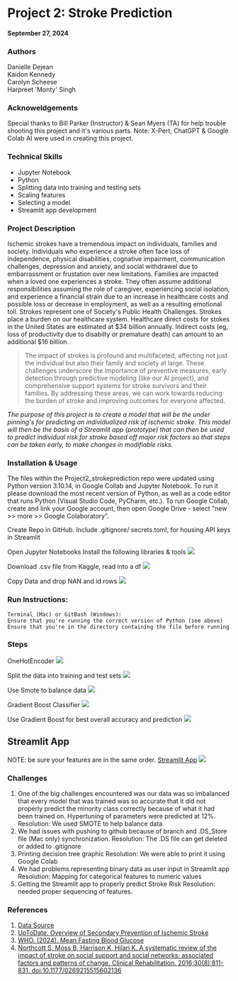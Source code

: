 # Project 2: Stroke Prediction
#### September 27, 2024

### Authors
Danielle Dejean\
Kaidon Kennedy\
Carolyn Scheese\
Harpreet 'Monty' Singh

### Acknoweldgements 
Special thanks to Bill Parker (Instructor) & Sean Myers (TA) for help trouble shooting this project and it's various parts. 
Note: X-Pert, ChatGPT & Google Colab AI were used in creating this project. 

### Technical Skills
- Jupyter Notebook
- Python
- Splitting data into training and testing sets
- Scaling features 
- Selecting a model 
- Streamlit app development 

### Project Description 
Ischemic strokes have a tremendous impact on individuals, families and society. Individuals who experience a stroke often face loss of independence, physical disabilities, cognative impairment, communication challenges, depression and anxiety, and social withdrawel due to embarrassment or frustation over new limitations. Families are impacted when a loved one experiences a stroke. They often assume additional responsibilities assuming the role of caregiver, experiencing social isolation, and experience a financial strain due to an increase in healthcare costs and possible loss or decrease in employment, as well as a resulting emotional toll. Strokes represent one of Society's Public Health Challenges. Strokes place a burden on our healthcare system. Healthcare direct costs for stokes in the United States are estimated at $34 billion annually. Indirect costs (eg, loss of productivity due to disabilty or premature death) can amount to an additional $16 billion. 

>The impact of strokes is profound and multifaceted, affecting not just the individual but also their family and society at large. These challenges underscore the importance of preventive measures, early detection through predictive modeling (like our AI project), and comprehensive support systems for stroke survivors and their families. By addressing these areas, we can work towards reducing the burden of stroke and improving outcomes for everyone affected.

_The purpose of this project is to create a model that will be the under pinning's for predicting an individualized risk of ischemic stroke.
This model will then be the basis of a Streamlit app (prototype) that can then be used to predict individual risk for stroke based off major risk factors so that steps can be taken early, to make changes in modifiable risks._
                  
### Installation & Usage
The files within the Project2_strokeprediction repo were updated using Python version 3.10.14, in Google Collab and Jupyter Notebook. To run it please download the most recent version of Python, as well as a code editor that runs Python (Visual Studio Code, PyCharm, etc.). To run Google Collab, create and link your Google account, then open Google Drive - select "new >> more >> Google Colaboratory".

Create Repo in GitHub. Include .gitignore/ secrets.toml, for housing API keys in Streamlit

Open Jupyter Notebooks 
Install the following libraries & tools 
<img src="images\Items_to_import.jpg">

Download .csv file from Kaggle, read into a df
<img src="images\reading_data.jpg">

Copy Data and drop NAN and id rows
<img src="images\copy_data_dropNa_id.jpg">    

### Run Instructions:
    Terminal (Mac) or GitBash (Windows):
    Ensure that you're running the correct version of Python (see above)
    Ensure that you're in the directory containing the file before running

### Steps 
OneHotEncoder
<img src="images\OneHotEncoder.jpg">

Split the data into training and test sets
<img src="images\splitting_data_train_test.jpg">

Use Smote to balance data
<img src="images\applying_SMOTE.jpg">

Gradient Boost Classifier
<img src="images\GradienrBoostingClassifier.jpg">

Use Gradient Boost for best overall accuracy and prediction
<img src="images\GradientBoostAccuracy_confusionMatrix.png">
        

## Streamlit App
NOTE: be sure your features are in the same order. 
[Streamlit App](https://project2strokeprediction.streamlit.app/)
<img src="images\stroke_risk_prediction_app.jpg">

### Challenges 
1. One of the big challenges encountered was our data was so imbalanced that every model that was trained was so accurate that it did not properly predict the minority class correctly because of what it had been trained on. Hypertuning of parameters were predicted at 12%.
Resolution: We used SMOTE to help balance data
2. We had issues with pushing to github because of branch and .DS_Store file (Mac only) synchronization. 
Resolution: The .DS file can get deleted or added to .gitignore
3. Printing decision tree graphic 
Resolution: We were able to print it using Google Colab
4. We had problems representing binary data as user input in Streamlit app 
Resolution: Mapping for categorical features to numeric values 
5. Getting the Streamlit app to properly predict Stroke Risk
Resolution: needed proper sequencing of features.

### References 
1. [Data Source](https://www.kaggle.com/datasets/fedesoriano/stroke-prediction-dataset)
2. [UpToDate. Overview of Secondary Prevention of Ischemic Stroke](https://www-uptodate-com.ezproxy.lib.utah.edu/contents/overview-of-secondary-prevention-of-ischemic-stroke?search=stroke%20risk%20factors&source=search_result&selectedTitle=1%7E150&usage_type=default&display_rank=1)
3. [WHO. (2024). Mean Fasting Blood Glucose](https://www.who.int/data/gho/indicator-metadata-registry/imr-details/2380#:~:text=The%20expected%20values%20for%20normal,and%20monitoring%20glycemia%20are%20recommended)
4. [Northcott S, Moss B, Harrison K, Hilari K. A systematic review of the impact of stroke on social support and social networks: associated factors and patterns of change. Clinical Rehabilitation. 2016;30(8):811-831. doi:10.1177/0269215515602136](https://pubmed.ncbi.nlm.nih.gov/26330297/)